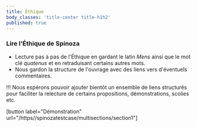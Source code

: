 ```yaml
---
title: Éthique
body_classes: 'title-center title-h1h2'
published: true
---
```


### Lire l'Éthique de Spinoza

* Lecture pas à pas de l'Éthique en gardant le latin _Mens_ ainsi que le mot clé _quatenus_ et en retraduisant certains autres mots. 
* Nous gardon la structure de l'ouvrage avec des liens vers d'éventuels commentaires. 

!!! Nous espérons pouvoir ajouter bientôt un ensemble de liens structurés pour faciliter la relecture de certains propositions, démonstrations, scolies etc.

[button label="Démonstration" url="/https//spinozatestcase/multisections/section1"]

